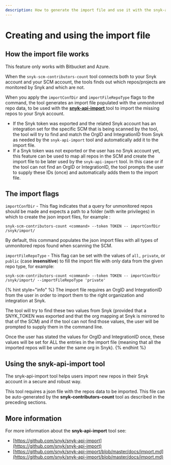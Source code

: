 ```yaml
---
description: How to generate the import file and use it with the snyk-api-import tool
---
```


# Creating and using the import file

## How the import file works

This feature only works with Bitbucket and Azure.

When the `snyk-scm-contributors-count` tool connects both to your Snyk account and your SCM account, the tools finds out which repos/projects are monitored by Snyk and which are not.

When you apply the `importConfDir` and `importFileRepoType` flags to the command, the tool generates an import file populated with the unmonitored repo data, to be used with the [**snyk-api-import** ](creating-and-using-the-import-files.md#using-the-snyk-api-import-tool)tool to import the missing repos to your Snyk account.

* If the Snyk token was exported and the related Snyk account has an integration set for the specific SCM that is being scanned by the tool, the tool will try to find and match the OrgID and IntegrationID from Snyk as needed by the `snyk-api-import` tool and automatically add it to the import file.
* If a Snyk token was not exported or the user has no Snyk account yet, this feature can be used to map all repos in the SCM and create the import file to be later used by the `snyk-api-import` tool. In this case or if the tool can not find an OrgID or IntegrationID, the tool prompts the user to supply these IDs (once) and automatically adds them to the import file.

## The import flags

`importConfDir` - This flag indicates that a query for unmonitored repos should be made and expects a path to a folder (with write privileges) in which to create the json import files, for example :

```
snyk-scm-contributors-count <command> --token TOKEN -- importConfDir /snyk/import/
```

By default, this command populates the json import files with all types of unmonitored repos found when scanning the SCM.

`importFileRepoType` - This flag can be set with the values of `all,` `private`, or `public` (case **insensitive**) to fill the import file with only data from the given repo type, for example:

```
snyk-scm-contributors-count <command> --token TOKEN -- importConfDir /snyk/import/ --importFileRepoType 'private'
```

{% hint style="info" %}
The import file requires an OrgID and IntegrationID from the user in order to import them to the right organization and integration at Snyk.

The tool will try to find these two values from Snyk (provided that a SNYK\_TOKEN was exported and that the org mapping at Snyk is mirrored to that of the SCM) and if the tool can not find those values, the user will be prompted to supply them in the command line.

Once the user has stated the values for OrgID and IntegrationID once, these values will be set for ALL the entries in the import file (meaning that all the imported repos will be under the same org in Snyk).
{% endhint %}

## Using the snyk-api-import tool

The snyk-api-import tool helps users import new repos in their Snyk account in a secure and robust way.

This tool requires a json file with the repos data to be imported. This file can be auto-generated by the **snyk-contributors-count** tool as described in the preceding sections.

## More information

For more information about the **snyk-api-import** tool see:

* [https://github.com/snyk/snyk-api-import](https://github.com/snyk/snyk-api-import)
* [https://github.com/snyk/snyk-api-import/blob/master/docs/import.md](https://github.com/snyk/snyk-api-import/blob/master/docs/import.md)
